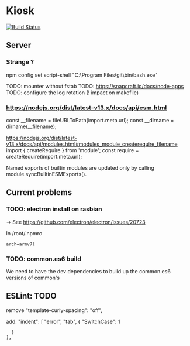 # Kiosk

[![Build Status](https://travis-ci.com/jehon/kiosk.svg?branch=master)](https://travis-ci.com/jehon/kiosk)

## Server

### Strange ?

npm config set script-shell "C:\\Program Files\\git\\bin\\bash.exe"

TODO: mounter without fstab
TODO: https://snapcraft.io/docs/node-apps
TODO: configure the log rotation (! impact on makefile)

### https://nodejs.org/dist/latest-v13.x/docs/api/esm.html

const __filename = fileURLToPath(import.meta.url);
const __dirname = dirname(__filename);

https://nodejs.org/dist/latest-v13.x/docs/api/modules.html#modules_module_createrequire_filename
import { createRequire } from 'module';
const require = createRequire(import.meta.url);

Named exports of builtin modules are updated only by calling module.syncBuiltinESMExports().

## Current problems

### TODO: electron install on rasbian

-> See https://github.com/electron/electron/issues/20723

In /root/.npmrc

```lang=ini
arch=armv7l
```

### TODO: common.es6 build

We need to have the dev dependencies to build up the common.es6 versions of common's

## ESLint: TODO
remove
    "template-curly-spacing": "off",

add:
    "indent": [
      "error",
      "tab",
      {
        "SwitchCase": 1

	  }
    ],
